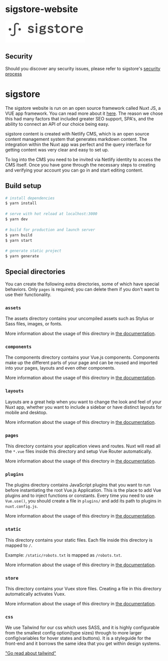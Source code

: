 # sigstore-website

![sigstore logo][logo]

[logo]: /assets/icons/logo.svg 'sigstore logo'

## Security

Should you discover any security issues, please refer to sigstore's [security
process](https://github.com/sigstore/community/blob/main/SECURITY.md)

# sigstore

The sigstore website is run on an open source framework called Nuxt JS, a VUE app framework. You can read more about it [here](https://nuxtjs.org/). The reason we chose this had many factors that included greater SEO support, SPA's, and the ability to connect an API of our choice being easy.

sigstore content is created with Netlify CMS, which is an open source content management system that generates markdown content. The integration within the Nuxt app was perfect and the query interface for getting content was very clear and easy to set up.

To log into the CMS you need to be invited via Netlify identity to access the CMS itself. Once you have gone through the necessary steps to creating and verifying your account you can go in and start editing content.

## Build setup

```bash
# install dependencies
$ yarn install

# serve with hot reload at localhost:3000
$ yarn dev

# build for production and launch server
$ yarn build
$ yarn start

# generate static project
$ yarn generate
```

## Special directories

You can create the following extra directories, some of which have special behaviors. Only `pages` is required; you can delete them if you don't want to use their functionality.

### `assets`

The assets directory contains your uncompiled assets such as Stylus or Sass files, images, or fonts.

More information about the usage of this directory in [the documentation](https://nuxtjs.org/docs/2.x/directory-structure/assets).

### `components`

The components directory contains your Vue.js components. Components make up the different parts of your page and can be reused and imported into your pages, layouts and even other components.

More information about the usage of this directory in [the documentation](https://nuxtjs.org/docs/2.x/directory-structure/components).

### `layouts`

Layouts are a great help when you want to change the look and feel of your Nuxt app, whether you want to include a sidebar or have distinct layouts for mobile and desktop.

More information about the usage of this directory in [the documentation](https://nuxtjs.org/docs/2.x/directory-structure/layouts).

### `pages`

This directory contains your application views and routes. Nuxt will read all the `*.vue` files inside this directory and setup Vue Router automatically.

More information about the usage of this directory in [the documentation](https://nuxtjs.org/docs/2.x/get-started/routing).

### `plugins`

The plugins directory contains JavaScript plugins that you want to run before instantiating the root Vue.js Application. This is the place to add Vue plugins and to inject functions or constants. Every time you need to use `Vue.use()`, you should create a file in `plugins/` and add its path to plugins in `nuxt.config.js`.

More information about the usage of this directory in [the documentation](https://nuxtjs.org/docs/2.x/directory-structure/plugins).

### `static`

This directory contains your static files. Each file inside this directory is mapped to `/`.

Example: `/static/robots.txt` is mapped as `/robots.txt`.

More information about the usage of this directory in [the documentation](https://nuxtjs.org/docs/2.x/directory-structure/static).

### `store`

This directory contains your Vuex store files. Creating a file in this directory automatically activates Vuex.

More information about the usage of this directory in [the documentation](https://nuxtjs.org/docs/2.x/directory-structure/store).

### `css`

We use Tailwind for our css which uses SASS, and it is highly configurable from the smallest config option(type sizes) through to more larger config(variables for hover states and buttons). It is a styleguide for the front-end and it borrows the same idea that you get within design systems.

["Go read about tailwind"](https://tailwindcss.com/)
